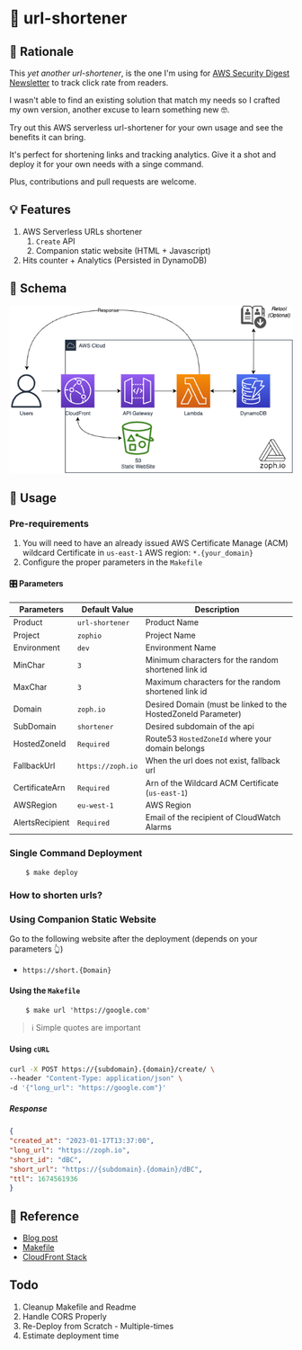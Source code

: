 # 🔗 url-shortener

## 🧠 Rationale

This _yet another url-shortener_, is the one I'm using for [AWS Security Digest Newsletter](https://awssecuritydigest.com) to track click rate from readers.

I wasn't able to find an existing solution that match my needs so I crafted my own version, another excuse to learn something new 🤓.

Try out this AWS serverless url-shortener for your own usage and see the benefits it can bring.

It's perfect for shortening links and tracking analytics. Give it a shot and deploy it for your own needs with a singe command.

Plus, contributions and pull requests are welcome.

## 💡 Features

1. AWS Serverless URLs shortener
   1. `Create` API
   2. Companion static website (HTML + Javascript)
2. Hits counter + Analytics (Persisted in DynamoDB)

## 📐 Schema

![Architecture Schema](./assets/schema.drawio.png)

## 🚀 Usage

### Pre-requirements

1. You will need to have an already issued AWS Certificate Manage (ACM) wildcard Certificate in `us-east-1` AWS region: `*.{your_domain}`
2. Configure the proper parameters in the `Makefile`

#### 🎛 Parameters

| Parameters      | Default Value     | Description                                                   |
| --------------- | ----------------- | ------------------------------------------------------------- |
| Product         | `url-shortener`   | Product Name                                                  |
| Project         | `zophio`          | Project Name                                                  |
| Environment     | `dev`             | Environment Name                                              |
| MinChar         | `3`               | Minimum characters for the random shortened link id           |
| MaxChar         | `3`               | Maximum characters for the random shortened link id           |
| Domain          | `zoph.io`         | Desired Domain (must be linked to the HostedZoneId Parameter) |
| SubDomain       | `shortener`       | Desired subdomain of the api                                  |
| HostedZoneId    | `Required`        | Route53 `HostedZoneId` where your domain belongs              |
| FallbackUrl     | `https://zoph.io` | When the url does not exist, fallback url                     |
| CertificateArn  | `Required`        | Arn of the Wildcard ACM Certificate (`us-east-1`)             |
| AWSRegion       | `eu-west-1`       | AWS Region                                                    |
| AlertsRecipient | `Required`        | Email of the recipient of CloudWatch Alarms                   |

### Single Command Deployment

        $ make deploy

### How to shorten urls?

### Using Companion Static Website

Go to the following website after the deployment (depends on your parameters :point_up_2:)

- `https://short.{Domain}`

#### Using the `Makefile`

        $ make url 'https://google.com'

> ℹ️ Simple quotes are important

#### Using `cURL`

```bash
curl -X POST https://{subdomain}.{domain}/create/ \
--header "Content-Type: application/json" \
-d '{"long_url": "https://google.com"}'
```

##### Response

```json
{
"created_at": "2023-01-17T13:37:00",
"long_url": "https://zoph.io",
"short_id": "dBC",
"short_url": "https://{subdomain}.{domain}/dBC",
"ttl": 1674561936
}
```

## 📖 Reference

- [Blog post](https://blog.ruanbekker.com/blog/2018/11/30/how-to-setup-a-serverless-url-shortener-with-api-gateway-lambda-and-dynamodb-on-aws/)
- [Makefile](https://itecnote.com/tecnote/r-how-to-pass-argument-to-makefile-from-command-line/)
- [CloudFront Stack](https://github.com/aws-samples/amazon-cloudfront-secure-static-site/tree/master)

## Todo

1. Cleanup Makefile and Readme
2. Handle CORS Properly
3. Re-Deploy from Scratch - Multiple-times
4. Estimate deployment time
